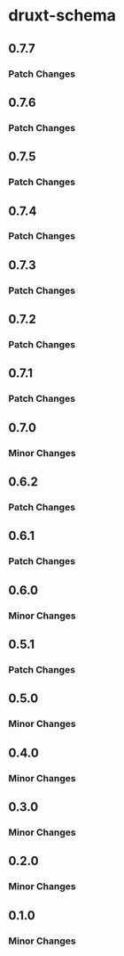 # druxt-schema

## 0.7.7
### Patch Changes

## 0.7.6
### Patch Changes

## 0.7.5
### Patch Changes

## 0.7.4
### Patch Changes

## 0.7.3
### Patch Changes

## 0.7.2
### Patch Changes

## 0.7.1
### Patch Changes

## 0.7.0
### Minor Changes

## 0.6.2
### Patch Changes

## 0.6.1
### Patch Changes

## 0.6.0
### Minor Changes

## 0.5.1
### Patch Changes

## 0.5.0
### Minor Changes

## 0.4.0
### Minor Changes

## 0.3.0
### Minor Changes

## 0.2.0
### Minor Changes

## 0.1.0
### Minor Changes
